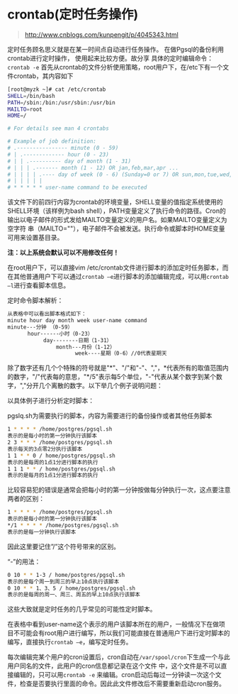 # crontab(定时任务操作)

> http://www.cnblogs.com/kunpengit/p/4045343.html

定时任务顾名思义就是在某一时间点自动进行任务操作。
在做Pgsql的备份利用crontab进行定时操作， 使用起来比较方便。故分享
具体的定时编辑命令：`crontab -e`
首先从crontab的文件分析使用策略，root用户下，在/etc下有一个文件crontab，其内容如下
```bash
[root@myzk ~]# cat /etc/crontab
SHELL=/bin/bash
PATH=/sbin:/bin:/usr/sbin:/usr/bin
MAILTO=root
HOME=/

# For details see man 4 crontabs

# Example of job definition:
# .---------------- minute (0 - 59)
# | .------------- hour (0 - 23)
# | | .---------- day of month (1 - 31)
# | | | .------- month (1 - 12) OR jan,feb,mar,apr ...
# | | | | .---- day of week (0 - 6) (Sunday=0 or 7) OR sun,mon,tue,wed,thu,fri,sat
# | | | | |
# * * * * * user-name command to be executed
```
该文件下的前四行内容为crontab的环境变量，SHELL变量的值指定系统使用的SHELL环境（该样例为bash shell），PATH变量定义了执行命令的路径。Cron的输出以电子邮件的形式发给MAILTO变量定义的用户名。如果MAILTO变量定义为空字符 串（MAILTO=""），电子邮件不会被发送。执行命令或脚本时HOME变量可用来设置基目录。

**注：以上系统会默认可以不用修改任何！**

在root用户下，可以直接vim /etc/crontab文件进行脚本的添加定时任务脚本，而在其他普通用户下可以通过`crontab –e`进行脚本的添加编辑完成，可以用`crontab –l`进行查看脚本信息。

定时命令脚本解析：
```bash
从表格中可以看出脚本格式如下：
minute hour day month week user-name command
minute---分钟 （0-59）
　　   hour------小时（0-23）
　　        day--------日期（1-31）
　　            month---月份（1-12）
　　                  week----星期（0-6）//0代表星期天
```
除了数字还有几个个特殊的符号就是"*"、"/"和"-"、","，\*代表所有的取值范围内的数字，"/"代表每的意思，"\*/5"表示每5个单位，"-"代表从某个数字到某个数字，","分开几个离散的数字。以下举几个例子说明问题：

以具体例子进行分析定时脚本：

pgslq.sh为需要执行的脚本，内容为需要进行的备份操作或者其他任务脚本
```bash
1 * * * * /home/postgres/pgsql.sh
表示的是每小时的第一分钟执行该脚本
2 3 * * * /home/postgres/pgsql.sh
表示每天的3点零2分执行该脚本
1 1 * * 0 / home/postgres/pgsql.sh
表示的是每周的1点1分进行脚本的执行
1 1 1 * * / home/postgres/pgsql.sh
表示的是每月的1点1分进行脚本的执行
```
比较容易犯的错误是通常会把每小时的第一分钟按做每分钟执行一次，这点要注意两者的区别：
```bash
1 * * * * /home/postgres/pgsql.sh
表示的是每小时的第一分钟执行该脚本
*/1 * * * * /home/postgres/pgsql.sh
表示的是每一分钟执行该脚本
```
因此这里要记住”/”这个符号带来的区别。

“-”的用法：
```bash
0 10 * * 1-3 / home/postgres/pgsql.sh
表示的是每个周一到周三的早上10点执行该脚本
0 10 * * 1、3、5 / home/postgres/pgsql.sh
表示的是每周的周一、周三、周五的早上10点执行该脚本
```
这些大致就是定时任务的几乎常见的可能性定时脚本。

在表格中看到user-name这个表示的用户该脚本所在的用户，一般情况下在做项目不可能会有root用户进行编写，所以我们可能直接在普通用户下进行定时脚本的编写，直接执行`crontab –e`，编写定时任务。

每次编辑完某个用户的cron设置后，cron自动在`/var/spool/cron`下生成一个与此用户同名的文件，此用户的cron信息都记录在这个文件 中，这个文件是不可以直接编辑的，只可以用`crontab -e` 来编辑。cron启动后每过一分钟读一次这个文件，检查是否要执行里面的命令。因此此文件修改后不需要重新启动cron服务。